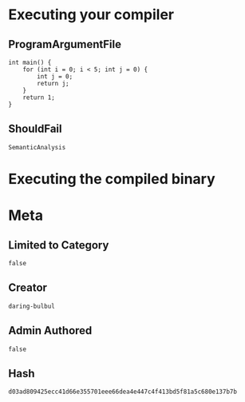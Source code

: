 # Executing your compiler

## ProgramArgumentFile

```
int main() {
    for (int i = 0; i < 5; int j = 0) {
        int j = 0;
        return j;
    }
    return 1;
}
```

## ShouldFail

```
SemanticAnalysis
```

# Executing the compiled binary

# Meta

## Limited to Category

```
false
```

## Creator

```
daring-bulbul
```

## Admin Authored

```
false
```

## Hash

```
d03ad809425ecc41d66e355701eee66dea4e447c4f413bd5f81a5c680e137b7b
```
